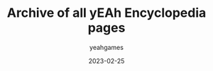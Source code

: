 ---
layout: artifact
title: Archive of all yEAh Encyclopedia pages
featimg: https://archive2.yeahgames.net/c/artifacts/d/0005/png/1.png
date: 2023-02-25
author: yeahgames
categories: [Digital, Directory, MD]
permalink: /artifacts/view/d/0005
link: https://artifacts.yeahgames.net/artifacts/view/d/0005
serial: D0005
submitter: yeahgames
archivist: nnillat
items:
 - md-1
 - md-2
 - md-3
 - dir-1
 - png-1
adate: 2023-04-05
description: "An archive of all yEAh Encyclopedia pages. After the deprecation of the yEAh Games Encyclopedia (documented on news.yeahgames.net), the yEAh Archive Team decided to ensure the already-published pages weren't lost forever. Includes all media and pages from the Encyclopedia, viewable in Markdown files."
location: archive2
status: complete
notes: "Directory 1 contains the media, while the markdown files contain the pages (with the embedded media) from the encyclopedia."
keywords:  
 - encyclopedia
 - html
 - download
 - directory
 - multimedia
 - markdown
---